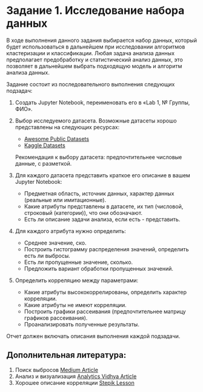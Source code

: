 # Задание 1. Исследование набора данных

В ходе выполнения данного задания выбирается набор данных, который будет использоваться в дальнейшем при исследовании алгоритмов кластеризации и классификации. Любая задача анализа данных предполагает предобработку и статистический анализ данных, это позволяет в дальнейшем выбрать подходящую модель и алгоритм анализа данных.

Задание состоит из последовательного выполнения следующих подзадач:

1. Создать Jupyter Notebook, переименовать его в «Lab 1, № Группы, ФИО».
2. Выбор исследуемого датасета. Возможные датасеты хорошо представлены на следующих ресурсах:
   - [Awesome Public Datasets](https://github.com/awesomedata/awesome-public-datasets)
   - [Kaggle Datasets](https://www.kaggle.com/datasets)

   Рекомендация к выбору датасета: предпочтительнее числовые данные, с разметкой.

3. Для каждого датасета представить краткое его описание в вашем Jupyter Notebook:
   - Предметная область, источник данных, характер данных (реальные или имитационные).
   - Какие атрибуты представлены в датасете, их тип (числовой, строковый (категории)), что они обозначают.
   - Есть ли описание задачи анализа, если есть - представить.

4. Для каждого атрибута нужно определить:
   - Среднее значение, ско.
   - Построить гистограмму распределения значений, определить есть ли выбросы.
   - Есть ли пропущенные значение, сколько.
   - Предложить вариант обработки пропущенных значений.

5. Определить корреляцию между параметрами:
   - Какие атрибуты высококоррелированы, определить характер корреляции.
   - Какие атрибуты не имеют корреляции.
   - Построить графики рассеивания (предпочтительнее матрицу графиков рассеивания).
   - Проанализировать полученные результаты.

Отчет должен включать описания выполнения каждой подзадачи.

## Дополнительная литература:
1) Поиск выбросов [Medium Article](https://medium.com/swlh/identify-outliers-with-pandas-statsmodels-and-seaborn-2766103bf67c)
2) Анализ и визуализация [Analytics Vidhya Article](https://www.analyticsvidhya.com/blog/2021/02/an-intuitive-guide-to-visualization-in-python/)
3) Хорошее описание корреляции [Stepik Lesson](https://stepik.org/lesson/8086/step/1?unit=1365)
